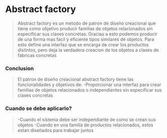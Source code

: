 # Abstract factory
>Abstract factory es un metodo de patron de diseño creacional que tiene  como objetivo producir familias de objetos relacionados sin especificar sus clases concretas. Gracias a esto podemos producir de una forma mas facil y eficiente tipos similares de objetos.
>Para esto define una interfaz que se encarga de crear los productos distintos, pero deja la verdadera creacion de los objetos a clases de fabricas concretas

### Conclusion 
> El patron de diseño creacional abstract factory  tiene las funcionalidades y objetivos de:
>-Proporcionar una interfaz para crear familias de objetos relacionados o independientes sin especificar sus clases concretas 

### Cuando se debe aplicarlo?
>-Cuando el sistema debe ser independiante de como se crean sus objetos
>-Cuando en una familia de productos relacionados, estos estan diseñados para trabajar juntos
 